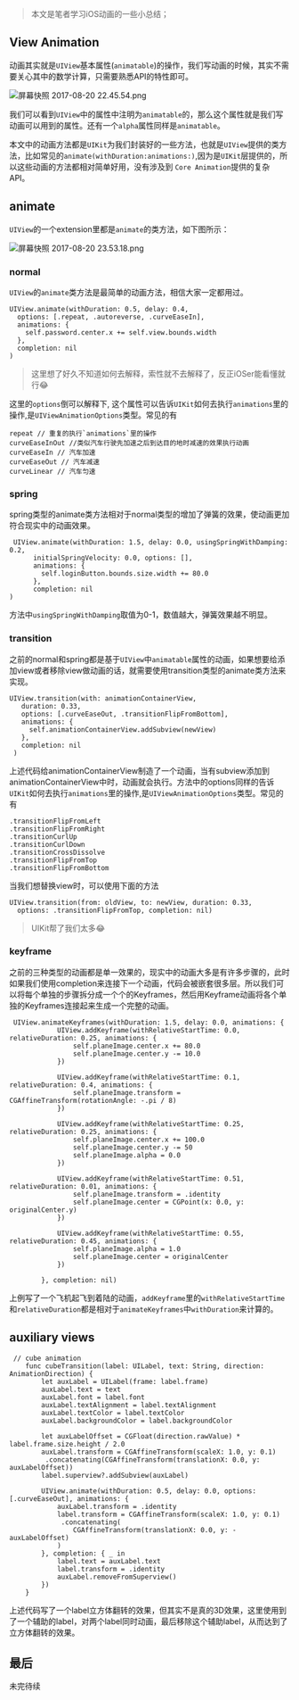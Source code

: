 > 本文是笔者学习iOS动画的一些小总结；

## View Animation
动画其实就是`UIView`基本属性(`animatable`)的操作，我们写动画的时候，其实不需要关心其中的数学计算，只需要熟悉API的特性即可。

![屏幕快照 2017-08-20 22.45.54.png](http://upload-images.jianshu.io/upload_images/2050942-de373d39b9576aa7.png?imageMogr2/auto-orient/strip%7CimageView2/2/w/1240)

我们可以看到`UIView`中的属性中注明为`animatable`的，那么这个属性就是我们写动画可以用到的属性。还有一个`alpha`属性同样是`animatable`。

本文中的动画方法都是`UIKit`为我们封装好的一些方法，也就是`UIView`提供的类方法，比如常见的`animate(withDuration:animations:)`,因为是`UIKit`层提供的，所以这些动画的方法都相对简单好用，没有涉及到 `Core Animation`提供的复杂API。

## animate
`UIView`的一个extension里都是`animate`的类方法，如下图所示：

![屏幕快照 2017-08-20 23.53.18.png](http://upload-images.jianshu.io/upload_images/2050942-0ff2a21696391911.png?imageMogr2/auto-orient/strip%7CimageView2/2/w/1240)

### normal
`UIView`的`animate`类方法是最简单的动画方法，相信大家一定都用过。
```
UIView.animate(withDuration: 0.5, delay: 0.4,
  options: [.repeat, .autoreverse, .curveEaseIn],
  animations: {
    self.password.center.x += self.view.bounds.width
  },
  completion: nil
)
```
> 这里想了好久不知道如何去解释，索性就不去解释了，反正iOSer能看懂就行😂

这里的`options`倒可以解释下, 这个属性可以告诉`UIKit`如何去执行`animations`里的操作,是`UIViewAnimationOptions`类型。常见的有
 ```
repeat // 重复的执行`animations`里的操作
curveEaseInOut //类似汽车行驶先加速之后到达目的地时减速的效果执行动画
curveEaseIn // 汽车加速
curveEaseOut // 汽车减速
curveLinear // 汽车匀速
```

### spring
spring类型的animate类方法相对于normal类型的增加了弹簧的效果，使动画更加符合现实中的动画效果。
```
 UIView.animate(withDuration: 1.5, delay: 0.0, usingSpringWithDamping: 0.2,
      initialSpringVelocity: 0.0, options: [],
      animations: {
        self.loginButton.bounds.size.width += 80.0
      },
      completion: nil
)
```
方法中`usingSpringWithDamping`取值为0-1，数值越大，弹簧效果越不明显。

### transition
之前的normal和spring都是基于`UIView`中`animatable`属性的动画，如果想要给添加view或者移除view做动画的话，就需要使用transition类型的animate类方法来实现。

 ```
UIView.transition(with: animationContainerView,
    duration: 0.33,
    options: [.curveEaseOut, .transitionFlipFromBottom],
    animations: {
      self.animationContainerView.addSubview(newView)
    },
    completion: nil
  )
```
上述代码给animationContainerView制造了一个动画，当有subview添加到animationContainerView中时，动画就会执行。方法中的options同样的告诉`UIKit`如何去执行`animations`里的操作,是`UIViewAnimationOptions`类型。常见的有
```
.transitionFlipFromLeft
.transitionFlipFromRight
.transitionCurlUp
.transitionCurlDown
.transitionCrossDissolve
.transitionFlipFromTop
.transitionFlipFromBottom
```
当我们想替换view时，可以使用下面的方法
```
UIView.transition(from: oldView, to: newView, duration: 0.33,
  options: .transitionFlipFromTop, completion: nil)
```
> UIKit帮了我们太多😂

### keyframe
之前的三种类型的动画都是单一效果的，现实中的动画大多是有许多步骤的，此时如果我们使用completion来连接下一个动画，代码会被嵌套很多层。所以我们可以将每个单独的步骤拆分成一个个的Keyframes，然后用Keyframe动画将各个单独的Keyframes连接起来生成一个完整的动画。

```
 UIView.animateKeyframes(withDuration: 1.5, delay: 0.0, animations: { 
            UIView.addKeyframe(withRelativeStartTime: 0.0, relativeDuration: 0.25, animations: { 
                self.planeImage.center.x += 80.0
                self.planeImage.center.y -= 10.0
            })
            
            UIView.addKeyframe(withRelativeStartTime: 0.1, relativeDuration: 0.4, animations: { 
                self.planeImage.transform = CGAffineTransform(rotationAngle: -.pi / 8)
            })
            
            UIView.addKeyframe(withRelativeStartTime: 0.25, relativeDuration: 0.25, animations: { 
                self.planeImage.center.x += 100.0
                self.planeImage.center.y -= 50
                self.planeImage.alpha = 0.0
            })
            
            UIView.addKeyframe(withRelativeStartTime: 0.51, relativeDuration: 0.01, animations: { 
                self.planeImage.transform = .identity
                self.planeImage.center = CGPoint(x: 0.0, y: originalCenter.y)
            })
            
            UIView.addKeyframe(withRelativeStartTime: 0.55, relativeDuration: 0.45, animations: { 
                self.planeImage.alpha = 1.0
                self.planeImage.center = originalCenter
            })
            
        }, completion: nil)
```
上例写了一个飞机起飞到着陆的动画，`addKeyframe`里的`withRelativeStartTime`和`relativeDuration`都是相对于`animateKeyframes`中`withDuration`来计算的。

## auxiliary views
```
 // cube animation
    func cubeTransition(label: UILabel, text: String, direction: AnimationDirection) {
        let auxLabel = UILabel(frame: label.frame)
        auxLabel.text = text
        auxLabel.font = label.font
        auxLabel.textAlignment = label.textAlignment
        auxLabel.textColor = label.textColor
        auxLabel.backgroundColor = label.backgroundColor
        
        let auxLabelOffset = CGFloat(direction.rawValue) * label.frame.size.height / 2.0
        auxLabel.transform = CGAffineTransform(scaleX: 1.0, y: 0.1)
         .concatenating(CGAffineTransform(translationX: 0.0, y: auxLabelOffset))
        label.superview?.addSubview(auxLabel)
        
        UIView.animate(withDuration: 0.5, delay: 0.0, options: [.curveEaseOut], animations: { 
            auxLabel.transform = .identity
            label.transform = CGAffineTransform(scaleX: 1.0, y: 0.1)
             .concatenating(
                CGAffineTransform(translationX: 0.0, y: -auxLabelOffset)
            )
        }, completion: { _ in
            label.text = auxLabel.text
            label.transform = .identity
            auxLabel.removeFromSuperview()
        })
    }
```
上述代码写了一个label立方体翻转的效果，但其实不是真的3D效果，这里使用到了一个辅助的label，对两个label同时动画，最后移除这个辅助label，从而达到了立方体翻转的效果。

## 最后
未完待续
